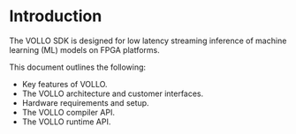 # Introduction

The VOLLO SDK is designed for low latency streaming inference of machine
learning (ML) models on FPGA platforms.

This document outlines the following:

* Key features of VOLLO.
* The VOLLO architecture and customer interfaces.
* Hardware requirements and setup.
* The VOLLO compiler API.
* The VOLLO runtime API.
